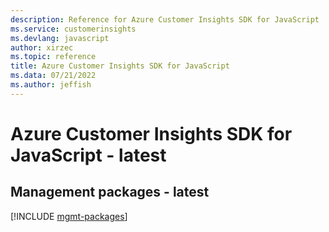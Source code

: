 ```yaml
---
description: Reference for Azure Customer Insights SDK for JavaScript
ms.service: customerinsights
ms.devlang: javascript
author: xirzec
ms.topic: reference
title: Azure Customer Insights SDK for JavaScript
ms.data: 07/21/2022
ms.author: jeffish
---
```

# Azure Customer Insights SDK for JavaScript - latest

## Management packages - latest
[!INCLUDE [mgmt-packages](customer-insights-mgmt-index.md)]